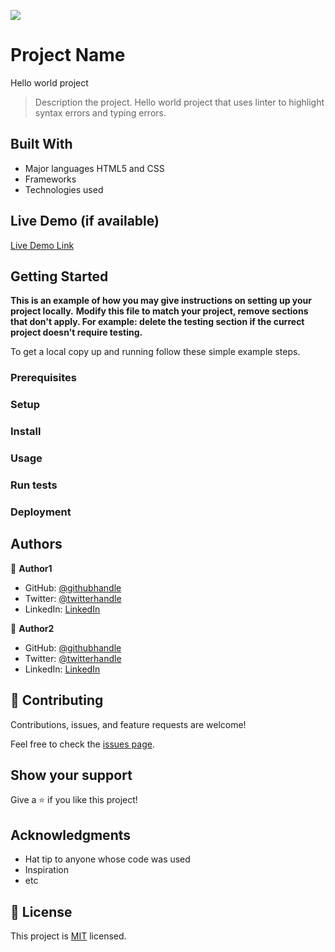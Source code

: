 ![](https://img.shields.io/badge/Microverse-blueviolet)

# Project Name

Hello world project

> Description the project.
> Hello world project that uses linter to highlight syntax errors and typing errors.

## Built With

-   Major languages
    HTML5 and CSS
-   Frameworks
-   Technologies used

## Live Demo (if available)

[Live Demo Link](https://livedemo.com)

## Getting Started

**This is an example of how you may give instructions on setting up your project locally.**
**Modify this file to match your project, remove sections that don't apply. For example: delete the testing section if the currect project doesn't require testing.**

To get a local copy up and running follow these simple example steps.

### Prerequisites

### Setup

### Install

### Usage

### Run tests

### Deployment

## Authors

👤 **Author1**

-   GitHub: [@githubhandle](https://github.com/Addisu87/Hello-World)
-   Twitter: [@twitterhandle](https://twitter.com/twitterhandle)
-   LinkedIn: [LinkedIn](https://linkedin.com/in/linkedinhandle)

👤 **Author2**

-   GitHub: [@githubhandle](https://github.com/githubhandle)
-   Twitter: [@twitterhandle](https://twitter.com/twitterhandle)
-   LinkedIn: [LinkedIn](https://linkedin.com/in/linkedinhandle)

## 🤝 Contributing

Contributions, issues, and feature requests are welcome!

Feel free to check the [issues page](../../issues/).

## Show your support

Give a ⭐️ if you like this project!

## Acknowledgments

-   Hat tip to anyone whose code was used
-   Inspiration
-   etc

## 📝 License

This project is [MIT](./MIT.md) licensed.
